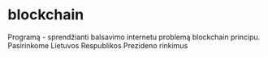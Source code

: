 # blockchain
Programą - sprendžianti balsavimo internetu problemą blockchain principu.  Pasirinkome Lietuvos Respublikos Prezideno rinkimus
